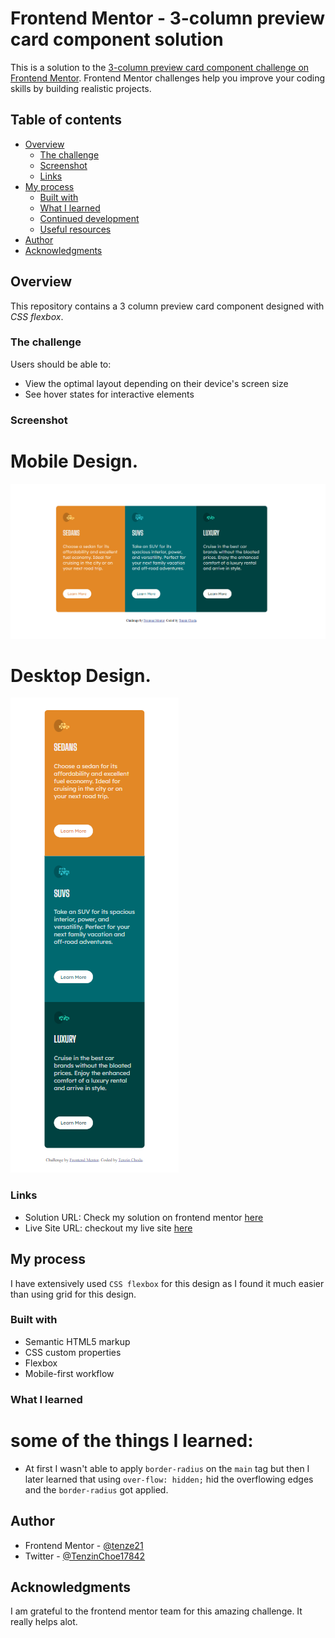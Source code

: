# Frontend Mentor - 3-column preview card component solution

This is a solution to the [3-column preview card component challenge on Frontend Mentor](https://www.frontendmentor.io/challenges/3column-preview-card-component-pH92eAR2-). Frontend Mentor challenges help you improve your coding skills by building realistic projects. 

## Table of contents

- [Overview](#overview)
  - [The challenge](#the-challenge)
  - [Screenshot](#screenshot)
  - [Links](#links)
- [My process](#my-process)
  - [Built with](#built-with)
  - [What I learned](#what-i-learned)
  - [Continued development](#continued-development)
  - [Useful resources](#useful-resources)
- [Author](#author)
- [Acknowledgments](#acknowledgments)

## Overview
This repository contains a 3 column preview card component designed with  *CSS flexbox*.

### The challenge

Users should be able to:

- View the optimal layout depending on their device's screen size
- See hover states for interactive elements

### Screenshot
# Mobile Design.
![](./desktop-design.png)

# Desktop Design.
![](./mobile-design.png)


### Links

- Solution URL: Check my solution on frontend mentor [here]()
- Live Site URL: checkout my live site [here](https://3-column-preview-card-component-tan.vercel.app/)

## My process
I have extensively used `CSS flexbox` for this design as I found it much easier than using grid for this design.

### Built with

- Semantic HTML5 markup
- CSS custom properties
- Flexbox
- Mobile-first workflow

### What I learned

# some of the things I learned:
- At first I wasn't able to apply `border-radius` on the `main` tag but then I later learned that using `over-flow: hidden;` hid the overflowing edges and the `border-radius` got applied.

## Author

- Frontend Mentor - [@tenze21](https://www.frontendmentor.io/profile/tenze21)
- Twitter - [@TenzinChoe17842](https://www.twitter.com/TenzinChoe17842)

## Acknowledgments
I am grateful to the frontend mentor team for this amazing challenge. It really helps alot.
